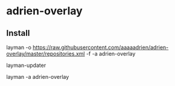 # adrien-overlay

## Install

layman -o https://raw.githubusercontent.com/aaaaadrien/adrien-overlay/master/repositories.xml -f -a adrien-overlay

layman-updater

layman -a adrien-overlay
